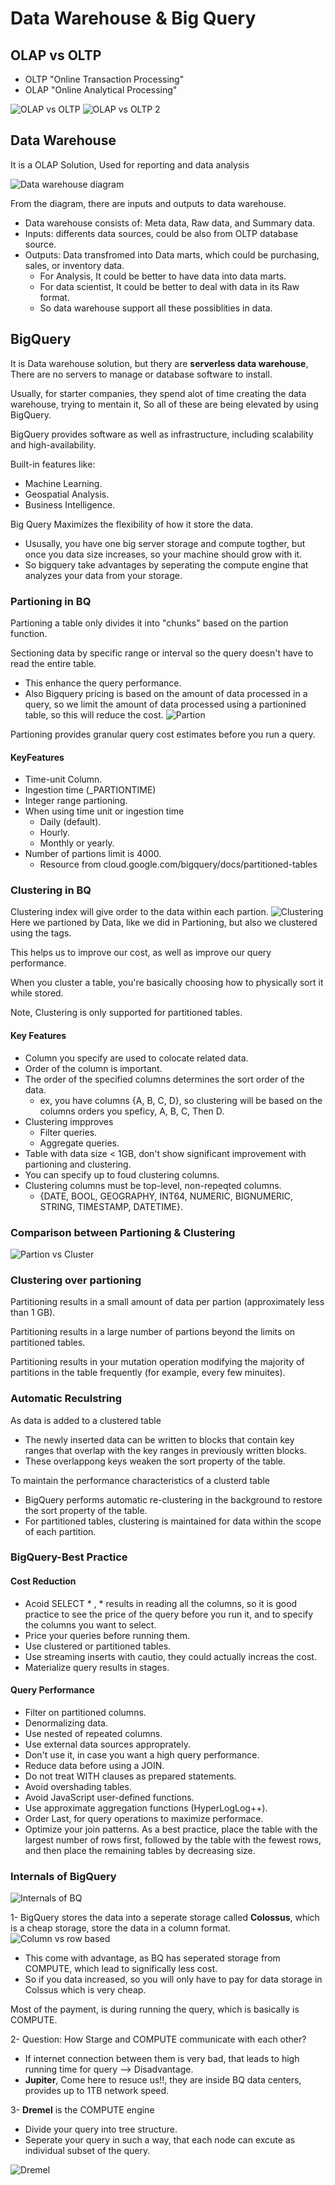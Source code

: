 # Data Warehouse & Big Query
## OLAP vs OLTP
- OLTP "Online Transaction Processing"
- OLAP "Online Analytical Processing"

![OLAP vs OLTP](https://github.com/AhmedYousriSobhi/DeepLearning.AI-TensorFlow-Developer-Specialization/assets/66730765/864bcce8-18e2-410e-8fe9-69792e543e2d)
![OLAP vs OLTP 2](https://github.com/AhmedYousriSobhi/ATmega-16-BOOTLOADER/assets/66730765/cb81b358-fccf-4b2f-be7a-b57e2e2477d7)

## Data Warehouse
It is a OLAP Solution, Used for reporting and data analysis

![Data warehouse diagram](https://github.com/AhmedYousriSobhi/ATmega-16-BOOTLOADER/assets/66730765/87130b41-90fe-43e9-aaf9-a8f73a25c30b)

From the diagram, there are inputs and outputs to data warehouse.
- Data warehouse consists of: Meta data, Raw data, and Summary data.
- Inputs: differents data sources, could be also from OLTP database source.
- Outputs: Data transfromed into Data marts, which could be purchasing, sales, or inventory data.
    - For Analysis, It could be better to have data into data marts.
    - For data scientist, It could be better to deal with data in its Raw format.
    - So data warehouse support all these possiblities in data.

## BigQuery
It is Data warehouse solution, but thery are __serverless data warehouse__, There are no servers to manage or database software to install.

Usually, for starter companies, they spend alot of time creating the data warehouse, trying to mentain it, So all of these are being elevated by using BigQuery.

BigQuery provides software as well as infrastructure, including scalability and high-availability.

Built-in features like:
- Machine Learning.
- Geospatial Analysis.
- Business Intelligence.

Big Query Maximizes the flexibility of how it store the data.
- Ususally, you have one big server storage and compute togther, but once you data size increases, so your machine should grow with it.
- So bigquery take advantages by seperating the compute engine that analyzes your data from your storage.

### Partioning in BQ
Partioning a table only divides it into "chunks" based on the partion function.

Sectioning data by specific range or interval so the query doesn't have to read the entire table. 
- This enhance the query performance.
- Also Bigquery pricing is based on the amount of data processed in a query, so we limit the amount of data processed using a partionined table, so this will reduce the cost.
![Partion](https://github.com/AhmedYousriSobhi/ATmega-16-BOOTLOADER/assets/66730765/ce961551-8a84-42d3-bd66-3da22699613c)

Partioning provides granular query cost estimates before you run a query.

#### KeyFeatures
- Time-unit Column.
- Ingestion time (_PARTIONTIME)
- Integer range partioning.
- When using time unit or ingestion time
    - Daily (default).
    - Hourly.
    - Monthly or yearly.
- Number of partions limit is 4000.
    - Resource from cloud.google.com/bigquery/docs/partitioned-tables

### Clustering in BQ
Clustering index will give order to the data within each partion.
![Clustering](https://github.com/AhmedYousriSobhi/ATmega-16-BOOTLOADER/assets/66730765/01a1f861-1068-4527-b0f9-47432d3b8eef)
Here we partioned by Data, like we did in Partioning, but also we clustered using the tags.

This helps us to improve our cost, as well as improve our query performance.

When you cluster a table, you're basically choosing how to physically sort it while stored.

Note, Clustering is only supported for partitioned tables.

#### Key Features
- Column you specify are used to colocate related data.
- Order of the column is important.
- The order of the specified columns determines the sort order of the data.
    - ex, you have columns {A, B, C, D}, so clustering will be based on the columns orders you speficy, A, B, C, Then D.
- Clustering impproves
    - Filter queries.
    - Aggregate queries.
- Table with data size < 1GB, don't show significant improvement with partioning and clustering.
- You can specify up to foud clustering columns.
- Clustering columns must be top-level, non-repeqted columns.
    - {DATE, BOOL, GEOGRAPHY, INT64, NUMERIC, BIGNUMERIC, STRING, TIMESTAMP, DATETIME}.

### Comparison between Partioning & Clustering
![Partion vs Cluster](https://github.com/AhmedYousriSobhi/ATmega-16-BOOTLOADER/assets/66730765/fdd1726b-1447-4f7c-afbc-6088c4e45a1d)

### Clustering over partioning
Partitioning results in  a small amount of data per partion (approximately less than 1 GB).

Partitioning results in a large number of partions beyond the limits on partitioned tables.

Partitioning results in your mutation operation modifying the majority of partitions in the table frequently (for example, every few minuites).

### Automatic Reculstring
As data is added to a clustered table
- The newly inserted data can be written to blocks that contain key ranges that overlap with the key ranges in previously written blocks.
- These overlappong keys weaken the sort property of the table.

To maintain the performance characteristics of a clusterd table
- BigQuery performs automatic re-clustering in the background to restore the sort property of the table.
- For partitioned tables, clustering is maintained for data within the scope of each partition.

### BigQuery-Best Practice
#### Cost Reduction
- Acoid SELECT * , * results in reading all the columns, so it is good practice to see the price of the query before you run it, and to specify the columns you want to select.
- Price your queries before running them.
- Use clustered or partitioned tables.
- Use streaming inserts with cautio, they could actually increas the cost.
- Materialize query results in stages.

#### Query Performance
- Filter on partitioned columns.
- Denormalizing data.
- Use nested of repeated columns.
- Use external data sources approprately.
- Don't use it, in case you want a high query performance.
- Reduce data before using a JOIN.
- Do not treat WITH clauses as prepared statements.
- Avoid overshading tables.
- Avoid JavaScript user-defined functions.
- Use approximate aggregation functions (HyperLogLog++).
- Order Last, for query operations to maximize performace.
- Optimize your join patterns.
As a best practice, place the table with the largest number of rows first, followed by the table with the fewest rows, and then place the remaining tables by decreasing size.

### Internals of BigQuery
![Internals of BQ](https://github.com/AhmedYousriSobhi/ATmega-16-BOOTLOADER/assets/66730765/79796d0f-7ef9-44a8-a7db-38653bb6b178)

1- BigQuery stores the data into a seperate storage called __Colossus__, which is a cheap storage, store the data in a column format.
![Column vs row based](https://github.com/AhmedYousriSobhi/ATmega-16-BOOTLOADER/assets/66730765/b7461c4e-15af-484c-90a1-bc21fe4f5423)
- This come with advantage, as BQ has seperated storage from COMPUTE, which lead to significally less cost.
- So if you data increased, so you will only have to pay for data storage in Colssus which is very cheap.

Most of the payment, is during running the query, which is basically is COMPUTE.

2- Question: How Starge and COMPUTE communicate with each other?
- If internet connection between them is very bad, that leads to high running time for query --> Disadvantage.
- __Jupiter__, Come here to resuce us!!, they are inside BQ data centers, provides up to 1TB network speed.

3- __Dremel__ is the COMPUTE engine
- Divide your query into tree structure.
- Seperate your query in such a way, that each node can excute as individual subset of the query.

![Dremel](https://github.com/AhmedYousriSobhi/ATmega-16-BOOTLOADER/assets/66730765/8c9a7288-a473-4b16-bf1e-5a928504125f)
